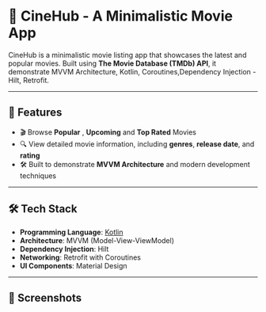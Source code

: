 # 🎥 CineHub - A Minimalistic Movie App

CineHub is a minimalistic movie listing app that showcases the latest and popular movies. Built using **The Movie Database (TMDb) API**, it demonstrate MVVM Architecture, Kotlin, Coroutines,Dependency Injection - Hilt, Retrofit.

---

## 🚀 Features
- 🎬 Browse **Popular** , **Upcoming** and **Top Rated** Movies
- 🔍 View detailed movie information, including **genres**, **release date**, and **rating**
- 🛠️ Built to demonstrate **MVVM Architecture** and modern development techniques

---

## 🛠️ Tech Stack
- **Programming Language**: [Kotlin](https://kotlinlang.org/)
- **Architecture**: MVVM (Model-View-ViewModel)
- **Dependency Injection**: Hilt
- **Networking**: Retrofit with Coroutines
- **UI Components**: Material Design

---

## 📸 Screenshots
